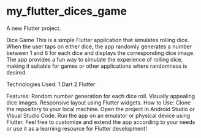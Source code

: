 # my_flutter_dices_game

A new Flutter project.

Dice Game
This is a simple Flutter application that simulates rolling dice. When the user taps on either dice, the app randomly generates a number between 1 and 6 for each dice and displays the corresponding dice image. The app provides a fun way to simulate the experience of rolling dice, making it suitable for games or other applications where randomness is desired.

Technologies Used:
1.Dart
2.Flutter

Features:
Random number generation for each dice roll.
Visually appealing dice images.
Responsive layout using Flutter widgets.
How to Use:
Clone the repository to your local machine.
Open the project in Android Studio or Visual Studio Code.
Run the app on an emulator or physical device using Flutter.
Feel free to customize and extend the app according to your needs or use it as a learning resource for Flutter development!